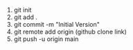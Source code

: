 
1. git init
2. git add .
3. git commit -m "Initial Version"
4. git remote add origin (github clone link)
5. git push -u origin main







